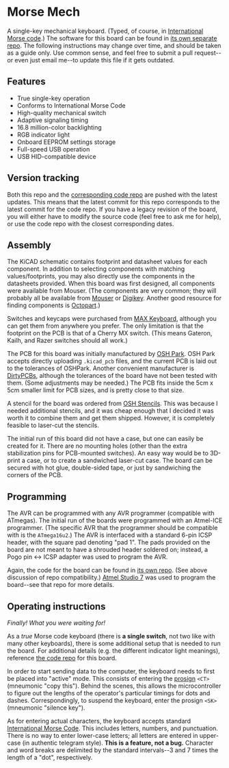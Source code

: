 # Morse Mech

A single-key mechanical keyboard. (Typed, of course, in [International Morse
code](1).) The software for this board can be found in [its own separate repo](2).
The following instructions may change over time, and should be taken as a guide
only. Use common sense, and feel free to submit a pull request--or even just
email me--to update this file if it gets outdated.

[1]: https://en.wikipedia.org/wiki/Morse_code
[2]: https://github.com/Ernest314/Morse-Mech-PCB


## Features

- True single-key operation
- Conforms to International Morse Code
- High-quality mechanical switch
- Adaptive signaling timing
- 16.8 million-color backlighting
- RGB indicator light
- Onboard EEPROM settings storage
- Full-speed USB operation
- USB HID-compatible device


## Version tracking

Both this repo and the [corresponding code repo](2) are pushed with the latest
updates. This means that the latest commit for this repo corresponds to the
latest commit for the code repo. If you have a legacy revision of the board,
you will either have to modify the source code (feel free to ask me for help),
or use the code repo with the closest corresponding dates.


## Assembly

The KiCAD schematic contains footprint and datasheet values for each component.
In addition to selecting components with matching values/footprints, you may
also directly use the components in the datasheets provided. When this board was
first designed, all components were available from Mouser. (The components are
very common; they will probably all be available from [Mouser](3) or [Digikey](4).
Another good resource for finding components is [Octopart](5).)

Switches and keycaps were purchased from [MAX Keyboard](6), although you can get
them from anywhere you prefer. The only limitation is that the footprint on the
PCB is that of a Cherry MX switch. (This means Gateron, Kailh, and Razer
switches should all work.)

The PCB for this board was initially manufactured by [OSH Park](7). OSH Park
accepts directly uploading `.kicad_pcb` files, and the current PCB is laid out
to the tolerances of OSHPark. Another convenient manufacturer is [DirtyPCBs](8),
although the tolerances of the board have not been tested with them. (Some
adjustments may be needed.) The PCB fits inside the 5cm x 5cm smaller limit for
PCB sizes, and is pretty close to that size.

A stencil for the board was ordered from [OSH Stencils](9). This was because I
needed additional stencils, and it was cheap enough that I decided it was worth
it to combine them and get them shipped. However, it is completely feasible to
laser-cut the stencils.

The initial run of this board did not have a case, but one can easily be created
for it. There are no mounting holes (other than the extra stabilization pins for
PCB-mounted switches). An easy way would be to 3D-print a case, or to create a
sandwiched laser-cut case. The board can be secured with hot glue, double-sided
tape, or just by sandwiching the corners of the PCB.

[3]: http://www.mouser.com/
[4]: http://www.digikey.com/
[5]: https://octopart.com/
[6]: http://www.maxkeyboard.com/
[7]: https://oshpark.com/
[8]: http://dirtypcbs.com/store/pcbs
[9]: https://www.oshstencils.com/#


## Programming

The AVR can be programmed with any AVR programmer (compatible with ATmegas). The
initial run of the boards were programmed with an Atmel-ICE programmer. (The
specific AVR that the programmer should be compatible with is the `ATmega16u2`.)
The AVR is interfaced with a standard 6-pin ICSP header, with the square pad
denoting "pad 1". The pads provided on the board are not meant to have a
shrouded header soldered on; instead, a Pogo pin <-> ICSP adapter was used to
program the AVR.

Again, the code for the board can be found in [its own repo](2). (See above
discussion of repo compatibility.) [Atmel Studio 7](10) was used to program the
board--see that repo for more details.

[10]: http://www.atmel.com/microsite/atmel-studio/


## Operating instructions

*Finally! What you were waiting for!*

As a *true* Morse code keyboard (there is **a single switch**, not two like
with many other keyboards), there is some additional setup that is needed to run
the board. For additional details (e.g. the different indicator light meanings),
reference [the code repo](2) for this board.

In order to start sending data to the computer, the keyboard needs to first be
placed into "active" mode. This consists of entering the [prosign](11) `<CT>`
(mneumonic "copy this"). Behind the scenes, this allows the microcontroller to
figure out the lengths of the operator's particular timings for dots and dashes.
Correspondingly, to suspend the keyboard, enter the prosign `<SK>` (mneumonic
"silence key").

As for entering actual characters, the keyboard accepts standard [International
Morse Code](1). This includes letters, numbers, and punctuation. There is no way
to enter lower-case letters; all letters are entered in upper-case (in authentic
telegram style). **This is a feature, not a bug.** Character and word breaks are
delimited by the standard intervals--3 and 7 times the length of a "dot",
respectively.

[11]: https://en.wikipedia.org/wiki/Prosigns_for_Morse_code
